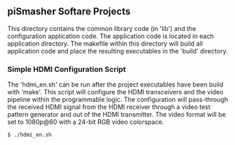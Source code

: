## piSmasher Softare Projects

This directory contains the common library code (in 'lib') and the configuration application code. The application code is located in each application directory. The makefile within this directory will build all application code and place the resulting executables in the 'build' directory.

### Simple HDMI Configuration Script
The 'hdmi_en.sh' can be run after the project executables have been build with 'make'. This script will configure the HDMI transceivers and the video pipeline within the programmable logic. The configuration will pass-through the received HDMI signal from the HDMI receiver through a video test pattern generator and out of the HDMI transmitter. The video format will be set to 1080p@60 with a 24-bit RGB video colorspace.

```
$ ./hdmi_en.sh
```
